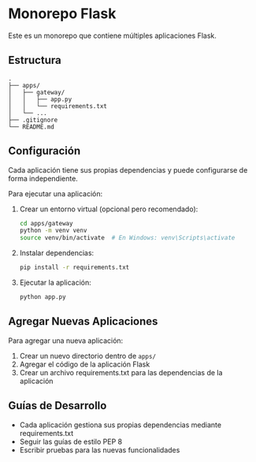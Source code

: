# Monorepo Flask

Este es un monorepo que contiene múltiples aplicaciones Flask.

## Estructura

```
.
├── apps/
│   ├── gateway/
│   │   ├── app.py
│   │   └── requirements.txt
│   └── ...
├── .gitignore
└── README.md
```

## Configuración

Cada aplicación tiene sus propias dependencias y puede configurarse de forma independiente.

Para ejecutar una aplicación:

1. Crear un entorno virtual (opcional pero recomendado):
   ```bash
   cd apps/gateway
   python -m venv venv
   source venv/bin/activate  # En Windows: venv\Scripts\activate
   ```

2. Instalar dependencias:
   ```bash
   pip install -r requirements.txt
   ```

3. Ejecutar la aplicación:
   ```bash
   python app.py
   ```

## Agregar Nuevas Aplicaciones

Para agregar una nueva aplicación:

1. Crear un nuevo directorio dentro de `apps/`
2. Agregar el código de la aplicación Flask
3. Crear un archivo requirements.txt para las dependencias de la aplicación

## Guías de Desarrollo

- Cada aplicación gestiona sus propias dependencias mediante requirements.txt
- Seguir las guías de estilo PEP 8
- Escribir pruebas para las nuevas funcionalidades
